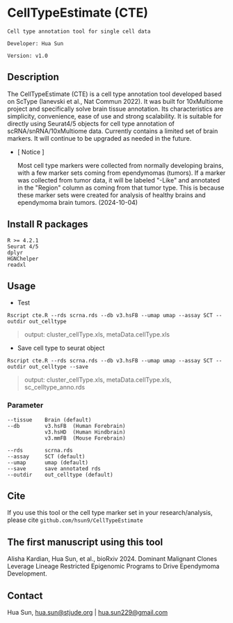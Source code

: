 

CellTypeEstimate (CTE)
=======================
```
Cell type annotation tool for single cell data

Developer: Hua Sun

Version: v1.0
```

Description
----------------------
The CellTypeEstimate (CTE) is a cell type annotation tool developed based on ScType (Ianevski et al., Nat Commun 2022). It was built for 10xMultiome project and specifically solve brain tissue annotation. Its characteristics are simplicity, convenience, ease of use and strong scalability. It is suitable for directly using Seurat4/5 objects for cell type annotation of scRNA/snRNA/10xMultiome data. Currently contains a limited set of brain markers. It will continue to be upgraded as needed in the future.

* [ Notice ]
   
    Most cell type markers were collected from normally developing brains, with a few marker sets coming from ependymomas (tumors). If a marker was collected from tumor data, it will be labeled "-Like" and annotated in the "Region" column as coming from that tumor type. This is because these marker sets were created for analysis of healthy brains and ependymoma brain tumors. (2024-10-04) 


Install R packages
----------------------
```
R >= 4.2.1
Seurat 4/5
dplyr
HGNChelper
readxl
```


Usage
----------------------
* Test
```
Rscript cte.R --rds scrna.rds --db v3.hsFB --umap umap --assay SCT --outdir out_celltype
```
> output: cluster_cellType.xls, metaData.cellType.xls


* Save cell type to seurat object
```
Rscript cte.R --rds scrna.rds --db v3.hsFB --umap umap --assay SCT --outdir out_celltype --save
```
> output: cluster_cellType.xls, metaData.cellType.xls, sc_celltype_anno.rds


### Parameter
```
--tissue    Brain (default)
--db        v3.hsFB  (Human Forebrain)
            v3.hsHD  (Human Hindbrain)
            v3.mmFB  (Mouse Forebrain)

--rds       scrna.rds
--assay     SCT (default)
--umap      umap (default)
--save      save annotated rds
--outdir    out_celltype (default)
```


Cite
----------------------
If you use this tool or the cell type marker set in your research/analysis, please cite `github.com/hsun9/CellTypeEstimate`


The first manuscript using this tool
----------------------
Alisha Kardian, Hua Sun, et al., bioRxiv 2024. Dominant Malignant Clones Leverage Lineage Restricted Epigenomic Programs to Drive Ependymoma Development.


Contact
----------------------
Hua Sun, <hua.sun@stjude.org> | <hua.sun229@gmail.com> 



